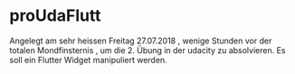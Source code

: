 # proUdaFlutt
Angelegt am sehr heissen Freitag 27.07.2018 , wenige Stunden vor der totalen Mondfinsternis ,
um die 2. Übung in der udacity zu absolvieren.
Es soll ein Flutter Widget manipuliert werden.
